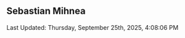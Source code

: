 <h2>Sebastian Mihnea</h2>

<!--RECENT_ACTIVITY:start-->
<!--RECENT_ACTIVITY:end-->
<!--RECENT_ACTIVITY:last_update-->
Last Updated: Thursday, September 25th, 2025, 4:08:06 PM
<!--RECENT_ACTIVITY:last_update_end-->

<!---LOL-STATS-START-HERE--->
<!---LOL-STATS-END-HERE--->
